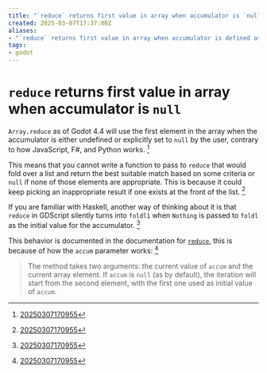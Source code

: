 ```yaml
---
title: "`reduce` returns first value in array when accumulator is `null`"
created: 2025-03-07T17:37:00Z
aliases:
- "`reduce` returns first value in array when accumulator is defined as `null`"
tags:
- godot
---
```


# `reduce` returns first value in array when accumulator is `null`

`Array.reduce` as of Godot 4.4 will use the first element in the array when the accumulator is either undefined or explicitly set to `null` by the user, contrary to how JavaScript, F#, and Python works. [^1]

This means that you cannot write a function to pass to `reduce` that would fold over a list and return the best suitable match based on some criteria or `null` if none of those elements are appropriate. This is because it could keep picking an inappropriate result if one exists at the front of the list. [^1]

If you are familiar with Haskell, another way of thinking about it is that `reduce` in GDScript silently turns into `foldl1` when `Nothing` is passed to `foldl` as the initial value for the accumulator. [^1]

This behavior is documented in the documentation for [`reduce`](https://docs.godotengine.org/en/4.4/classes/class_array.html#class-array-method-reduce), this is because of how the `accum` parameter works: [^1]

> The method takes two arguments: the current value of `accum` and the current array element. If `accum` is `null` (as by default), the iteration will start from the second element, with the first one used as initial value of `accum`.

[^1]: [20250307170955](../entries/20250307170955.md)
